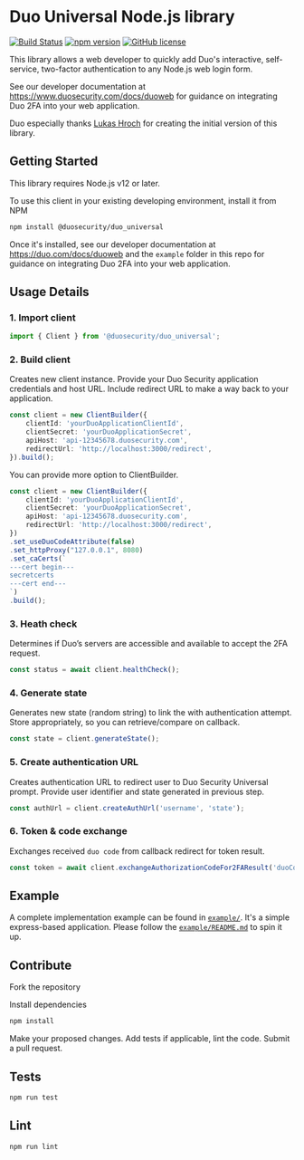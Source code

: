 # Duo Universal Node.js library

[![Build Status](https://github.com/duosecurity/duo_universal_nodejs/workflows/Node.js%20CI/badge.svg)](https://github.com/duosecurity/duo_universal_nodejs/actions/workflows/nodejs-ci.yml)
[![npm version](https://badge.fury.io/js/@duosecurity%2Fduo_universal.svg)](https://badge.fury.io/js/@duosecurity%2Fduo_universal)
[![GitHub license](https://img.shields.io/github/license/duosecurity/duo_universal_nodejs)](https://github.com/duosecurity/duo_universal_nodejs/blob/main/LICENSE)

This library allows a web developer to quickly add Duo's interactive, self-service, two-factor authentication to any Node.js web login form.

See our developer documentation at https://www.duosecurity.com/docs/duoweb for guidance on integrating Duo 2FA into your web application.

Duo especially thanks [Lukas Hroch](https://github.com/lukashroch) for creating the initial version of this library.

## Getting Started

This library requires Node.js v12 or later.

To use this client in your existing developing environment, install it from NPM

```sh
npm install @duosecurity/duo_universal
```

Once it's installed, see our developer documentation at https://duo.com/docs/duoweb and the `example` folder in this repo for guidance on integrating Duo 2FA into your web application.

## Usage Details

### 1. Import client

```ts
import { Client } from '@duosecurity/duo_universal';
```

### 2. Build client

Creates new client instance. Provide your Duo Security application credentials and host URL. Include redirect URL to make a way back to your application.

```ts
const client = new ClientBuilder({
    clientId: 'yourDuoApplicationClientId',
    clientSecret: 'yourDuoApplicationSecret',
    apiHost: 'api-12345678.duosecurity.com',
    redirectUrl: 'http://localhost:3000/redirect',
}).build();
```

You can provide more option to ClientBuilder.

```ts
const client = new ClientBuilder({
    clientId: 'yourDuoApplicationClientId',
    clientSecret: 'yourDuoApplicationSecret',
    apiHost: 'api-12345678.duosecurity.com',
    redirectUrl: 'http://localhost:3000/redirect',
})
.set_useDuoCodeAttribute(false)
.set_httpProxy("127.0.0.1", 8080)
.set_caCerts(`
---cert begin---
secretcerts
---cert end---
`)
.build();
```

### 3. Heath check

Determines if Duo’s servers are accessible and available to accept the 2FA request.

```ts
const status = await client.healthCheck();
```

### 4. Generate state

Generates new state (random string) to link the with authentication attempt. Store appropriately, so you can retrieve/compare on callback.

```ts
const state = client.generateState();
```

### 5. Create authentication URL

Creates authentication URL to redirect user to Duo Security Universal prompt. Provide user identifier and state generated in previous step.

```ts
const authUrl = client.createAuthUrl('username', 'state');
```

### 6. Token & code exchange

Exchanges received `duo code` from callback redirect for token result.

```ts
const token = await client.exchangeAuthorizationCodeFor2FAResult('duoCode', 'username');
```

## Example

A complete implementation example can be found in [`example/`](/example).
It's a simple express-based application.
Please follow the [`example/README.md`](/example/README.md) to spin it up.

## Contribute

Fork the repository

Install dependencies

```sh
npm install
```

Make your proposed changes. Add tests if applicable, lint the code. Submit a pull request.

## Tests

```sh
npm run test
```

## Lint

```sh
npm run lint
```

